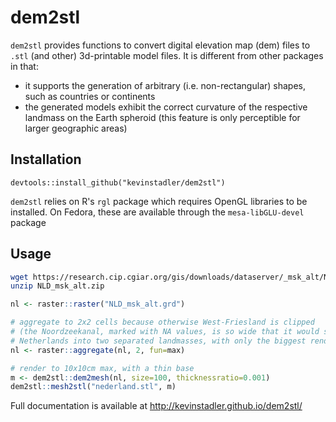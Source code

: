 # dem2stl

`dem2stl` provides functions to convert digital elevation map (dem) files to `.stl` (and other) 3d-printable model files. It is different from other packages in that:

- it supports the generation of arbitrary (i.e. non-rectangular) shapes, such as countries or continents
- the generated models exhibit the correct curvature of the respective landmass on the Earth spheroid (this feature is only perceptible for larger geographic areas)

## Installation

    devtools::install_github("kevinstadler/dem2stl")

`dem2stl` relies on R's `rgl` package which requires OpenGL libraries to be installed. On Fedora, these are available through the `mesa-libGLU-devel` package

## Usage

```bash
wget https://research.cip.cgiar.org/gis/downloads/dataserver/_msk_alt/NLD_msk_alt.zip
unzip NLD_msk_alt.zip
```

```R
nl <- raster::raster("NLD_msk_alt.grd")

# aggregate to 2x2 cells because otherwise West-Friesland is clipped
# (the Noordzeekanal, marked with NA values, is so wide that it would split the
# Netherlands into two separated landmasses, with only the biggest rendered)
nl <- raster::aggregate(nl, 2, fun=max)

# render to 10x10cm max, with a thin base
m <- dem2stl::dem2mesh(nl, size=100, thicknessratio=0.001)
dem2stl::mesh2stl("nederland.stl", m)
```

Full documentation is available at <http://kevinstadler.github.io/dem2stl/>